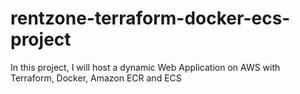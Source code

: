 # rentzone-terraform-docker-ecs-project
In this project, I will host a dynamic Web Application on AWS with Terraform, Docker, Amazon ECR and ECS
